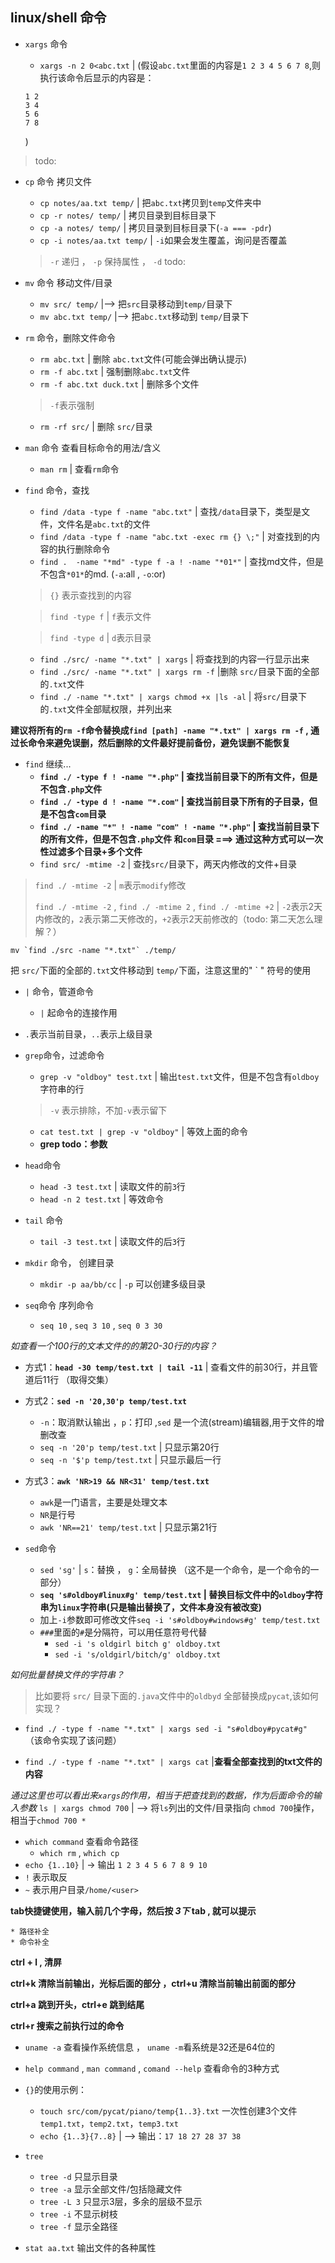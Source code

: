 ## linux/shell 命令

* `xargs` 命令
	* `xargs -n 2 0<abc.txt` | (假设`abc.txt`里面的内容是`1 2 3 4 5 6 7 8`,则执行该命令后显示的内容是：
	
	```
	1 2
	3 4
	5 6
	7 8
	```
	) 
	
> todo:

* `cp` 命令 拷贝文件
	* `cp notes/aa.txt temp/` | 把`abc.txt`拷贝到`temp`文件夹中
	* `cp -r notes/ temp/` | 拷贝目录到目标目录下
	* `cp -a notes/ temp/` | 拷贝目录到目标目录下(`-a === -pdr`)
	* `cp -i notes/aa.txt temp/` | `-i`如果会发生覆盖，询问是否覆盖
	
	> `-r` 递归 ， `-p` 保持属性 ， `-d` todo:
	
* `mv` 命令 移动文件/目录
	* `mv src/ temp/` |--> 把`src`目录移动到`temp/`目录下
	* `mv abc.txt temp/` |--> 把`abc.txt`移动到 `temp/`目录下 
* `rm` 命令，删除文件命令
	* `rm abc.txt` | 删除 `abc.txt`文件(可能会弹出确认提示)
	* `rm -f abc.txt` | 强制删除`abc.txt`文件
	* `rm -f abc.txt duck.txt` | 删除多个文件
	
	> `-f`表示强制
	
	* `rm -rf src/` | 删除 `src/`目录 
* `man` 命令 查看目标命令的用法/含义
	* `man rm` | 查看`rm`命令 
* `find` 命令，查找
	* `find /data -type f -name "abc.txt"` | 查找`/data`目录下，类型是文件，文件名是`abc.txt`的文件
	* `find /data -type f -name "abc.txt -exec rm {} \;"` | 对查找到的内容的执行删除命令
	* `find .  -name "*md" -type f -a ! -name "*01*"` | 查找md文件，但是不包含`*01*`的md. (`-a`:all , `-o`:or)
	
	> `{}` 表示查找到的内容
	
	> `find -type f` | `f`表示文件
	
	> `find -type d` | `d`表示目录
	
	
	* `find ./src/ -name "*.txt" | xargs` | 将查找到的内容一行显示出来
	* `find ./src/ -name "*.txt" | xargs rm -f` |删除 `src/`目录下面的全部的`.txt`文件
	* `find ./ -name "*.txt" | xargs chmod +x |ls -al` | 将`src/`目录下的`.txt`文件全部赋权限，并列出来

**建议将所有的`rm -f`命令替换成`find [path] -name "*.txt" | xargs rm -f` , 通过长命令来避免误删，然后删除的文件最好提前备份，避免误删不能恢复**

* `find` 继续...
	* **`find ./ -type f ! -name "*.php"` | 查找当前目录下的所有文件，但是不包含`.php`文件**
	* **`find ./ -type d ! -name "*.com"` | 查找当前目录下所有的子目录，但是不包含`com`目录**
	* **`find ./ -name "*" ! -name "com" ! -name "*.php"` |  查找当前目录下的所有文件，但是不包含`.php`文件 和`com`目录 ===> 通过这种方式可以一次性过滤多个目录+多个文件**
	* `find src/ -mtime -2` | 查找`src/`目录下，两天内修改的文件+目录

> `find ./ -mtime -2` | `m`表示`modify`修改
> 
> `find ./ -mtime -2` , `find ./ -mtime 2` , `find ./ -mtime +2` | `-2`表示2天内修改的，`2`表示第二天修改的，`+2`表示2天前修改的（todo: 第二天怎么理解？）

	mv `find ./src -name "*.txt"` ./temp/ 
把 `src/`下面的全部的`.txt`文件移动到 `temp/`下面，注意这里的" ` " 符号的使用 
	

* `|` 命令，管道命令
	* `|` 起命令的连接作用 
* `.`表示当前目录，`..`表示上级目录

* `grep`命令，过滤命令
	* `grep -v "oldboy" test.txt` | 输出`test.txt`文件，但是不包含有`oldboy`字符串的行

	> `-v` 表示排除，不加`-v`表示留下
	
	* `cat test.txt | grep -v "oldboy"` | 等效上面的命令 	
	* **grep todo：参数**
* `head`命令
	* `head -3 test.txt` | 读取文件的前`3`行
	* `head -n 2 test.txt` | 等效命令	
* `tail` 命令  
	* `tail -3 test.txt` | 读取文件的后`3`行
* `mkdir` 命令， 创建目录
	* `mkdir -p aa/bb/cc` | `-p` 可以创建多级目录
* `seq`命令 序列命令
	* `seq 10` , `seq 3 10` , `seq 0 3 30`
	
*如查看一个100行的文本文件的的第20-30行的内容？*

* 方式1：**`head -30 temp/test.txt | tail -11`** | 查看文件的前30行，并且管道后11行 （取得交集）
* 方式2：**`sed -n '20,30'p temp/test.txt`**
	* `-n`：取消默认输出 ，`p`：打印 ,`sed` 是一个流(stream)编辑器,用于文件的增删改查
	* `seq -n '20'p temp/test.txt` | 只显示第20行
	* `seq -n '$'p temp/test.txt` | 只显示最后一行
* 方式3：**`awk 'NR>19 && NR<31' temp/test.txt`** 
	* `awk`是一门语言，主要是处理文本
	* `NR`是行号
	* `awk 'NR==21' temp/test.txt` | 只显示第21行 

* `sed`命令
	* `sed 'sg'` | `s`：替换 ， `g`：全局替换 （这不是一个命令，是一个命令的一部分）
	* **`seq 's#oldboy#linux#g' temp/test.txt` | 替换目标文件中的`oldboy`字符串为`linux`字符串(只是输出替换了，文件本身没有被改变)**
	* 加上`-i`参数即可修改文件`seq -i 's#oldboy#windows#g' temp/test.txt`
	* `###`里面的`#`是分隔符，可以用任意符号代替
		* `sed -i 's oldgirl bitch g' oldboy.txt`
		* `sed -i 's/oldgirl/bitch/g' oldboy.txt`

*如何批量替换文件的字符串？*
> 比如要将 `src/` 目录下面的`.java`文件中的`oldbyd` 全部替换成`pycat`,该如何实现？

* `find ./ -type f -name "*.txt" | xargs sed -i "s#oldboy#pycat#g"` （该命令实现了该问题）

* `find ./ -type f -name "*.txt" | xargs cat` |**查看全部查找到的txt文件的内容**

*通过这里也可以看出来`xargs`的作用，相当于把查找到的数据，作为后面命令的输入参数*
`ls | xargs chmod 700` | --> 将`ls`列出的文件/目录指向 `chmod 700`操作，相当于`chmod 700 *`

* `which command` 查看命令路径
	* `which rm` , `which cp`
* `echo {1..10}` | -> 输出 `1 2 3 4 5 6 7 8 9 10`
* `!` 表示取反
* `~` 表示用户目录`/home/<user>`

**tab快捷键使用，输入前几个字母，然后按 *3下* tab , 就可以提示**

	* 路径补全
	* 命令补全
**ctrl + l , 清屏** 

**ctrl+k 清除当前输出，光标后面的部分 ，ctrl+u 清除当前输出前面的部分**

**ctrl+a 跳到开头，ctrl+e 跳到结尾**
		
**ctrl+r 搜索之前执行过的命令**

* `uname -a` 查看操作系统信息 ， `uname -m`看系统是32还是64位的
* `help command` , `man command` , `comand --help` 查看命令的3种方式

* `{}`的使用示例：
	* `touch src/com/pycat/piano/temp{1..3}.txt` 一次性创建3个文件 `temp1.txt`，`temp2.txt`，`temp3.txt`
	* `echo {1..3}{7..8}` | --> 输出：`17 18 27 28 37 38`

* `tree` 
	* `tree -d` 只显示目录
	* `tree -a` 显示全部文件/包括隐藏文件
	* `tree -L 3` 只显示3层，多余的层级不显示
	* `tree -i` 不显示树枝
	* `tree -f` 显示全路径

* `stat aa.txt` 输出文件的各种属性

	